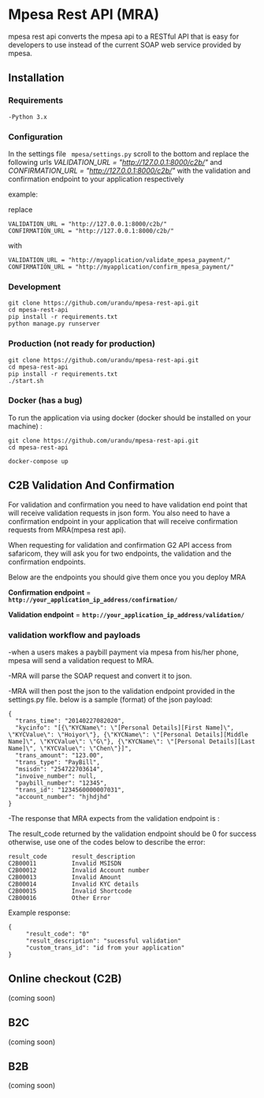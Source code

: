 # Mpesa Rest API (MRA)
mpesa rest api converts the mpesa api to a RESTful API that is easy for developers to use instead of the current SOAP web service provided by mpesa.


## Installation

### Requirements

`` -Python 3.x ``

### Configuration

In the settings file `` mpesa/settings.py`` scroll to the bottom and replace the following urls _VALIDATION_URL = "http://127.0.0.1:8000/c2b/"_ and _CONFIRMATION_URL = "http://127.0.0.1:8000/c2b/"_
 with the validation and confirmation endpoint to your application respectively  

example:

replace 
```
VALIDATION_URL = "http://127.0.0.1:8000/c2b/"
CONFIRMATION_URL = "http://127.0.0.1:8000/c2b/"

```
with
```
VALIDATION_URL = "http://myapplication/validate_mpesa_payment/"
CONFIRMATION_URL = "http://myapplication/confirm_mpesa_payment/"

```

### Development

```` 
git clone https://github.com/urandu/mpesa-rest-api.git
cd mpesa-rest-api
pip install -r requirements.txt
python manage.py runserver
````

### Production (not ready for production)
```` 
git clone https://github.com/urandu/mpesa-rest-api.git
cd mpesa-rest-api
pip install -r requirements.txt
./start.sh
````

### Docker (has a bug)

To run the application via using docker (docker should be installed on your machine) : 
```
git clone https://github.com/urandu/mpesa-rest-api.git
cd mpesa-rest-api

docker-compose up

```

## C2B Validation And Confirmation

For validation and confirmation you need to have validation end point that will receive validation requests in json form. 
You also need to have a confirmation endpoint in your application that will receive confirmation requests from MRA(mpesa rest api).

When requesting for validation and confirmation G2 API access from safaricom, they will ask you for two endpoints, the validation and the confirmation endpoints.

Below are the endpoints you should give them once you you deploy MRA 

**Confirmation endpoint** = **`http://your_application_ip_address/confirmation/`**

**Validation endpoint** = **`http://your_application_ip_address/validation/`**

### validation workflow and payloads

-when a users makes a paybill payment via mpesa from his/her phone, mpesa will send a validation request to MRA. 

-MRA will parse the SOAP request and convert it to json.

-MRA will then post the json to the validation endpoint provided in the settings.py file. below is a sample (format) of the json payload:
```
{
  "trans_time": "20140227082020",
  "kycinfo": "[{\"KYCName\": \"[Personal Details][First Name]\", \"KYCValue\": \"Hoiyor\"}, {\"KYCName\": \"[Personal Details][Middle Name]\", \"KYCValue\": \"G\"}, {\"KYCName\": \"[Personal Details][Last Name]\", \"KYCValue\": \"Chen\"}]",
  "trans_amount": "123.00",
  "trans_type": "PayBill",
  "msisdn": "254722703614",
  "invoive_number": null,
  "paybill_number": "12345",
  "trans_id": "1234560000007031",
  "account_number": "hjhdjhd"
}

```
-The response that MRA expects from the validation endpoint is :

The result_code returned by the validation endpoint should be 0 for success otherwise, use one of the codes below to describe the error:
 ```
result_code       result_description
C2B00011          Invalid MSISDN
C2B00012          Invalid Account number
C2B00013          Invalid Amount
C2B00014          Invalid KYC details
C2B00015          Invalid Shortcode
C2B00016          Other Error

```

Example response:
```
{
     "result_code": "0"
     "result_description": "sucessful validation" 
     "custom_trans_id": "id from your application" 
}

```


## Online checkout (C2B)

(coming soon)

## B2C

(coming soon)

## B2B 

(coming soon)
